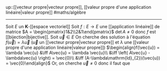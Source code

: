 up::[[vecteur propre|vecteur propre]], [[valeur propre d'une application linéaire|valeur propre]]
#maths/algèbre  

---
Soit $E$ un $\mathbf{K}$-[[espace vectoriel]]
Soit $f : E \to E$ une [[application linéaire]] de matrice  $A = \begin{pmatrix}1&2\\2&1\end{pmatrix}$
$\det A \neq 0$ donc $f$ est [[bijection|bijective]].
Soit $\vec{u} \in E$
On cherche des solution à l'équation $f(\vec{u}) = \lambda\vec{u}$ ($\vec{u}$ un [[vecteur propre|vecteur propre]] et $\lambda$ une [[valeur propre d'une application linéaire|valeur propre]])
$\begin{align}f(\vec{u}) = \lambda \vec{u} &\iff A\vec{u} = \lambda \vec{u}\\ &\iff \left( A\vec{u} - \lambda\vec{u} \right) = \vec{0}\\ &\iff (A-\lambda\mathrm{Id}_{2})(\vec{u}) = \vec{0}\end{align}$
Or, on cherche $\vec{u} \neq 0$ donc il faut que 

